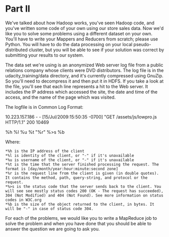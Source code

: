 # Part II

We've talked about how Hadoop works, you've seen Hadoop code, and you've written some code of your own using our store sales data. Now we'd like you to solve some problems using a different dataset on your own. You'll have to write your Mappers and Reducers from scratch; please use Python. You will have to do the data processing on your local pseudo-distributed cluster, but you will be able to see if your solution was correct by submitting your results to our system.

The data set we're using is an anonymized Web server log file from a public relations company whose clients were DVD distributors. The log file is in the udacity_training/data directory, and it's currently compressed using GnuZip. So you'll need to decompress it and then put it in HDFS. If you take a look at the file, you'll see that each line represents a hit to the Web server. It includes the IP address which accessed the site, the date and time of the access, and the name of the page which was visited.

The logfile is in Common Log Format:

10.223.157.186 - - [15/Jul/2009:15:50:35 -0700] "GET /assets/js/lowpro.js HTTP/1.1" 200 10469

%h %l %u %t \"%r\" %>s %b

Where:

    *%h is the IP address of the client
    *%l is identity of the client, or "-" if it's unavailable
    *%u is username of the client, or "-" if it's unavailable
    *%t is the time that the server finished processing the request. The format is [day/month/year:hour:minute:second zone]
    *%r is the request line from the client is given (in double quotes). It contains the method, path, query-string, and protocol or the request.
    *%>s is the status code that the server sends back to the client. You will see see mostly status codes 200 (OK - The request has succeeded), 304 (Not Modified) and 404 (Not Found). See more information on status codes in W3C.org
    *%b is the size of the object returned to the client, in bytes. It will be "-" in case of status code 304.

For each of the problems, we would like you to write a MapReduce job to solve the problem and when you have done that you should be able to answer the question we are going to ask you.
